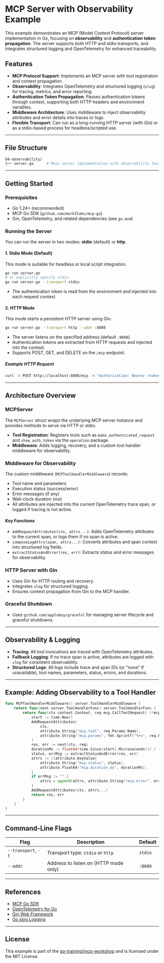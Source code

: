 # MCP Server with Observability Example

This example demonstrates an MCP (Model Context Protocol) server implementation in Go, focusing on **observability** and **authentication token propagation**. The server supports both HTTP and stdio transports, and integrates structured logging and OpenTelemetry for enhanced traceability.

## Features

- **MCP Protocol Support**: Implements an MCP server with tool registration and context propagation.
- **Observability**: Integrates OpenTelemetry and structured logging (`slog`) for tracing, metrics, and error reporting.
- **Authentication Token Propagation**: Passes authentication tokens through context, supporting both HTTP headers and environment variables.
- **Middleware Architecture**: Uses middleware to inject observability attributes and error details into traces or logs.
- **Flexible Transport**: Can run as a long-running HTTP server (with Gin) or as a stdio-based process for headless/scripted use.

---

## File Structure

```bash
04-observability/
├── server.go      # Main server implementation with observability features
```

---

## Getting Started

### Prerequisites

- Go 1.24+ (recommended)
- MCP Go SDK (`github.com/mark3labs/mcp-go`)
- Gin, OpenTelemetry, and related dependencies (see `go.mod`)

### Running the Server

You can run the server in two modes: **stdio** (default) or **http**.

#### 1. Stdio Mode (Default)

This mode is suitable for headless or local script integration.

```bash
go run server.go
# or explicitly specify stdio
go run server.go --transport stdio
```

- The authentication token is read from the environment and injected into each request context.

#### 2. HTTP Mode

This mode starts a persistent HTTP server using Gin.

```bash
go run server.go --transport http --addr :8080
```

- The server listens on the specified address (default `:8080`).
- Authentication tokens are extracted from HTTP requests and injected into the context.
- Supports POST, GET, and DELETE on the `/mcp` endpoint.

##### Example HTTP Request

```bash
curl -X POST http://localhost:8080/mcp -H "Authorization: Bearer <token>" -d '{"tool": "make_authenticated_request", ...}'
```

---

## Architecture Overview

### MCPServer

The `MCPServer` struct wraps the underlying MCP server instance and provides methods to serve via HTTP or stdio.

- **Tool Registration**: Registers tools such as `make_authenticated_request` and `show_auth_token` via the `operation` package.
- **Middleware**: Adds logging, recovery, and a custom tool handler middleware for observability.

### Middleware for Observability

The custom middleware (`MCPToolHandlerMiddleware`) records:

- Tool name and parameters
- Execution status (success/error)
- Error messages (if any)
- Wall-clock duration (ms)
- All attributes are injected into the current OpenTelemetry trace span, or logged if tracing is not active.

#### Key Functions

- `AddRequestAttributes(ctx, attrs...)`: Adds OpenTelemetry attributes to the current span, or logs them if no span is active.
- `composeLogAttrs(span, attrs...)`: Converts attributes and span context into structured log fields.
- `extractStatusAndError(res, err)`: Extracts status and error messages for observability.

### HTTP Server with Gin

- Uses Gin for HTTP routing and recovery.
- Integrates `slog` for structured logging.
- Ensures context propagation from Gin to the MCP handler.

### Graceful Shutdown

- Uses `github.com/appleboy/graceful` for managing server lifecycle and graceful shutdowns.

---

## Observability & Logging

- **Tracing**: All tool invocations are traced with OpenTelemetry attributes.
- **Fallback Logging**: If no trace span is active, attributes are logged with `slog` for consistent observability.
- **Structured Logs**: All logs include trace and span IDs (or "none" if unavailable), tool names, parameters, status, errors, and durations.

---

## Example: Adding Observability to a Tool Handler

```go
func MCPToolHandlerMiddleware() server.ToolHandlerMiddleware {
    return func(next server.ToolHandlerFunc) server.ToolHandlerFunc {
        return func(ctx context.Context, req mcp.CallToolRequest) (*mcp.CallToolResult, error) {
            start := time.Now()
            AddRequestAttributes(
                ctx,
                attribute.String("mcp.tool", req.Params.Name),
                attribute.String("mcp.params", fmt.Sprintf("%+v", req.Params)),
            )
            res, err := next(ctx, req)
            durationMs := float64(time.Since(start).Microseconds()) / 1000.0
            status, errMsg := extractStatusAndError(res, err)
            attrs := []attribute.KeyValue{
                attribute.String("mcp.status", status),
                attribute.Float64("mcp.duration_ms", durationMs),
            }
            if errMsg != "" {
                attrs = append(attrs, attribute.String("mcp.error", errMsg))
            }
            AddRequestAttributes(ctx, attrs...)
            return res, err
        }
    }
}
```

---

## Command-Line Flags

| Flag                | Description                           | Default |
| ------------------- | ------------------------------------- | ------- |
| `--transport`, `-t` | Transport type: `stdio` or `http`     | `stdio` |
| `--addr`            | Address to listen on (HTTP mode only) | `:8080` |

---

## References

- [MCP Go SDK](https://github.com/mark3labs/mcp-go)
- [OpenTelemetry for Go](https://opentelemetry.io/docs/instrumentation/go/)
- [Gin Web Framework](https://gin-gonic.com/)
- [Go slog Logging](https://pkg.go.dev/log/slog)

---

## License

This example is part of the [go-training/mcp-workshop](https://github.com/go-training/mcp-workshop) and is licensed under the MIT License.
